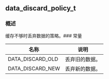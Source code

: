 ## data\_discard\_policy\_t
### 概述
缓存不够时丢弃数据的策略。### 常量
<p id="data_discard_policy_t_consts">

| 名称 | 说明 | 
| -------- | ------- | 
| DATA\_DISCARD\_OLD | 丢弃旧的数据。 |
| DATA\_DISCARD\_NEW | 丢弃新的数据。 |
